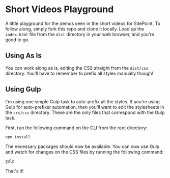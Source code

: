 # Short Videos Playground

A little playground for the demos seen in the short videos for SitePoint. To follow along, simply fork this repo and clone it locally. Load up the `index.html` file from the `dist` directory in your web browser, and you're good to go.

## Using As Is

You can work along as is, editing the CSS straight from the `dist/css` directory. You'll have to remember to prefix all styles manually though!

## Using Gulp

I'm using one simple Gulp task to auto-prefix all the styles. If you're using Gulp for auto-prefixer automation, then you'll want to edit the stylesheets in the `src/css` directory. These are the only files that correspond with the Gulp task.

First, run the following command on the CLI from the root directory:

```bash
npm install
```

The necessary packages should now be available. You can now use Gulp and watch for changes on the CSS files by running the following command:

```bash
gulp
```

That's it!